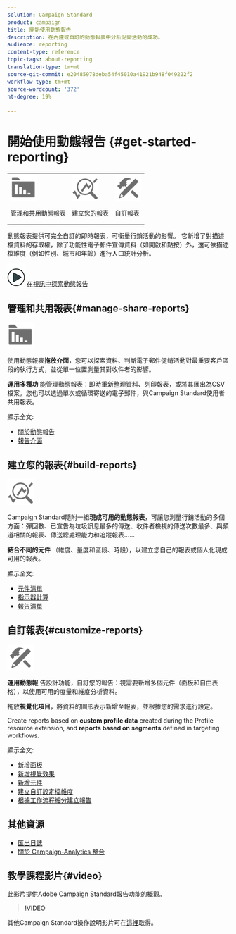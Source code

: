 ```yaml
---
solution: Campaign Standard
product: campaign
title: 開始使用動態報告
description: 在內建或自訂的動態報表中分析促銷活動的成功。
audience: reporting
content-type: reference
topic-tags: about-reporting
translation-type: tm+mt
source-git-commit: e20485978deba54f45010a41921b948f049222f2
workflow-type: tm+mt
source-wordcount: '372'
ht-degree: 19%

---
```



# 開始使用動態報告 {#get-started-reporting}

<table>
<tr>
<td><img src="assets/do-not-localize/icon_manage.svg" width="60px"><p><a href="#manage-share-reports">管理和共用動態報表</a></p></td>
<td><img src="assets/do-not-localize/icon_build.svg" width="60px"><p><a href="#build-reports">建立您的報表</a></p></td>
<td><img src="assets/do-not-localize/icon_customize.svg" width="60px"><p><a href="#customize-reports">自訂報表</a></p></td></tr>
</table>

動態報表提供可完全自訂的即時報表，可衡量行銷活動的影響。 它新增了對描述檔資料的存取權，除了功能性電子郵件宣傳資料（如開啟和點按）外，還可依描述檔維度（例如性別、城市和年齡）進行人口統計分析。

![](assets/do-not-localize/how-to-video.png) [在視訊中探索動態報告](#video)

## 管理和共用報表{#manage-share-reports}

<img src="assets/do-not-localize/icon_manage.svg" width="60px">

使用動態報表&#x200B;**拖放介面**，您可以探索資料、判斷電子郵件促銷活動對最重要客戶區段的執行方式，並從單一位置測量其對收件者的影響。

**運用多種功** 能管理動態報表：即時重新整理資料、列印報表，或將其匯出為CSV檔案。您也可以透過單次或循環寄送的電子郵件，與Campaign Standard使用者共用報表。

顯示全文:

* [關於動態報告](../../reporting/using/about-dynamic-reports.md)
* [報告介面](../../reporting/using/reporting-interface.md)

## 建立您的報表{#build-reports}

<img src="assets/do-not-localize/icon_build.svg" width="60px">

Campaign Standard隨附一組&#x200B;**現成可用的動態報表**，可讓您測量行銷活動的多個方面：彈回數、已宣告為垃圾訊息最多的傳送、收件者檢視的傳送次數最多、與頻道相關的報表、傳送總處理能力和追蹤報表……

**結合不同的元件** （維度、量度和區段、時段），以建立您自己的報表或個人化現成可用的報表。

顯示全文:

* [元件清單](../../reporting/using/list-of-components-.md)
* [指示器計算](../../reporting/using/indicator-calculation.md)
* [報告清單](../../reporting/using/defining-the-report-period.md)

## 自訂報表{#customize-reports}

<img src="assets/do-not-localize/icon_customize.svg" width="60px">

**運用動態報** 告設計功能，自訂您的報告：視需要新增多個元件（面板和自由表格），以使用可用的度量和維度分析資料。

拖放&#x200B;**視覺化項目**，將資料的圖形表示新增至報表，並根據您的需求進行設定。

Create reports based on **custom profile data** created during the Profile resource extension, and **reports based on segments** defined in targeting workflows.

顯示全文:

* [新增面板](../../reporting/using/adding-panels.md)
* [新增視覺效果](../../reporting/using/adding-visualizations.md)
* [新增元件](../../reporting/using/adding-components.md)
* [建立自訂設定檔維度](../../reporting/using/creating-a-custom-profile-dimension.md)
* [根據工作流程細分建立報告](../../reporting/using/creating-a-report-workflow-segment.md)

## 其他資源

* [匯出日誌](../../automating/using/exporting-logs.md)
* [關於 Campaign-Analytics 整合](../../integrating/using/about-campaign-analytics-integration.md)

## 教學課程影片{#video}

此影片提供Adobe Campaign Standard報告功能的概觀。

>[!VIDEO](https://video.tv.adobe.com/v/23021?quality=12&captions=eng)

其他Campaign Standard操作說明影片可在[這裡](https://experienceleague.adobe.com/docs/campaign-standard-learn/tutorials/overview.html?lang=zh-Hant)取得。
